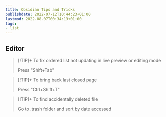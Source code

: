 ```yaml
---
title: Obsidian Tips and Tricks
publishdate: 2022-07-12T10:44:23+01:00
lastmod: 2022-08-07T00:34:13+01:00
tags: 
- list
---
```










## Editor



>[!TIP]+ To fix ordered list not updating in live preview or editing mode
> 
>Press "Shift+Tab"


>[!TIP]+ To bring back last closed page
> 
>Press "Ctrl+Shift+T"


>[!TIP]+ To find accidentally deleted file
> 
>Go to .trash folder and sort by date accessed
>






